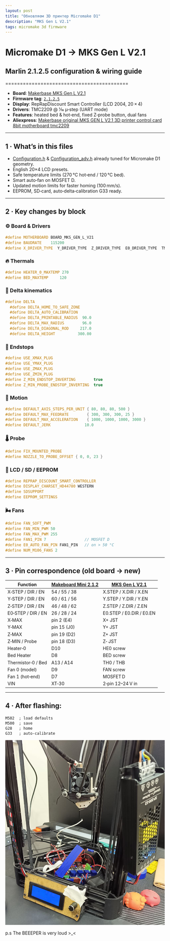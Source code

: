 ```yaml
---
layout: post
title: "Обновляем 3D принтер Micromake D1"
description: "MKS Gen L V2.1"
tags: micromake 3d firmware
---
```


# Micromake D1 → MKS Gen L V2.1
## Marlin 2.1.2.5 configuration & wiring guide
==========================================

* **Board**: [Makerbase MKS Gen L V2.1](https://github.com/makerbase-mks/MKS-GEN_L/wiki/MKS_GEN_L_V2)  
* **Firmware tag**: [`2.1.2.5`](https://github.com/MarlinFirmware/Marlin/releases/tag/2.1.2.5)
* **Display**: RepRapDiscount Smart Controller (LCD 2004, 20 × 4)
* **Drivers**: TMC2209 @ 1⁄16 µ‑step (UART mode)
* **Features**: heated bed & hot‑end, fixed Z‑probe button, dual fans
* **Aliexpress**: [Makerbase original MKS GEN L V2.1 3D printer control card 8bit motherboard tmc2209](https://aliexpress.ru/item/32971035497.html?sku_id=10000014398959319&spm=a2g2w.productlist.search_results.2.2793456fORRHET)
---

## 1 · What’s in this files
* [Configuration.h](/assets/blog/micromake_d1/Configuration.h) & [Configuration_adv.h](/assets/blog/micromake_d1/Configuration_adv.h) already tuned for Micromake D1 geometry.  
* English 20×4 LCD presets.  
* Safe temperature limits (270 °C hot‑end / 120 °C bed).  
* Smart auto‑fan on MOSFET D.  
* Updated motion limits for faster homing (100 mm/s).  
* EEPROM, SD‑card, auto‑delta‑calibration G33 ready.

---

## 2 · Key changes by block
### ⚙️ Board & Drivers
```cpp
#define MOTHERBOARD BOARD_MKS_GEN_L_V21
#define BAUDRATE    115200
#define X_DRIVER_TYPE  Y_DRIVER_TYPE  Z_DRIVER_TYPE  E0_DRIVER_TYPE  TMC2209
```

### 🔥 Thermals
```cpp
#define HEATER_0_MAXTEMP 270
#define BED_MAXTEMP     120
```

### 🔺 Delta kinematics
```cpp
#define DELTA
  #define DELTA_HOME_TO_SAFE_ZONE
  #define DELTA_AUTO_CALIBRATION
  #define DELTA_PRINTABLE_RADIUS  90.0
  #define DELTA_MAX_RADIUS        96.0
  #define DELTA_DIAGONAL_ROD     217.0
  #define DELTA_HEIGHT          300.00
```

### 🏁 Endstops
```cpp
#define USE_XMAX_PLUG
#define USE_YMAX_PLUG
#define USE_ZMAX_PLUG
#define USE_ZMIN_PLUG
#define Z_MIN_ENDSTOP_INVERTING        true
#define Z_MIN_PROBE_ENDSTOP_INVERTING  true
```

### 🚀 Motion
```cpp
#define DEFAULT_AXIS_STEPS_PER_UNIT { 80, 80, 80, 500 }
#define DEFAULT_MAX_FEEDRATE        { 300, 300, 300, 25 }
#define DEFAULT_MAX_ACCELERATION    { 1000, 1000, 1000, 3000 }
#define DEFAULT_JERK               10.0
```

### 🌡️ Probe
```cpp
#define FIX_MOUNTED_PROBE
#define NOZZLE_TO_PROBE_OFFSET { 0, 0, 23 }
```

### 💾 LCD / SD / EEPROM
```cpp
#define REPRAP_DISCOUNT_SMART_CONTROLLER
#define DISPLAY_CHARSET_HD44780 WESTERN
#define SDSUPPORT
#define EEPROM_SETTINGS
```

### 🌬️ Fans
```cpp
#define FAN_SOFT_PWM
#define FAN_MIN_PWM 50
#define FAN_MAX_PWM 255
#define FAN1_PIN 7                 // MOSFET D
#define E0_AUTO_FAN_PIN FAN1_PIN   // on > 50 °C
#define NUM_M106_FANS 2
```

---

## 3 · Pin correspondence (old board → new)
| Function | [Makeboard Mini 2.1.2](/assets/blog/micromake_d1/makeboard_mini_2.1.2.webp) | [MKS Gen L V2.1](/assets/blog/micromake_d1/mks_gen_l_v2.1.webp) |
|----------|----------------------|----------------|
| X‑STEP / DIR / EN | 54 / 55 / 38 | X.STEP / X.DIR / X.EN |
| Y‑STEP / DIR / EN | 60 / 61 / 56 | Y.STEP / Y.DIR / Y.EN |
| Z‑STEP / DIR / EN | 46 / 48 / 62 | Z.STEP / Z.DIR / Z.EN |
| E0‑STEP / DIR / EN | 26 / 28 / 24 | E0.STEP / E0.DIR / E0.EN |
| X‑MAX | pin 2 (E4) | X+ JST |
| Y‑MAX | pin 15 (J0) | Y+ JST |
| Z‑MAX | pin 19 (D2) | Z+ JST |
| Z‑MIN / Probe | pin 18 (D3) | Z‑ JST |
| Heater‑0 | D10 | HE0 screw |
| Bed Heater | D8 | BED screw |
| Thermistor‑0 / Bed | A13 / A14 | TH0 / THB |
| Fan 0 (model) | D9 | FAN screw |
| Fan 1 (hot‑end) | D7 | MOSFET D |
| VIN | XT‑30 | 2‑pin 12–24 V in |

---

## 4 · After flashing:
```gcode
M502  ; load defaults
M500  ; save
G28   ; home
G33   ; auto‑calibrate
```
![Micromake D1 with MKS Gen L V2.1](/assets/blog/micromake_d1/d1-upgrade.jpg)

p.s The BEEEPER is very loud >_< 